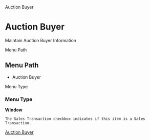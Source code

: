 
Auction Buyer
# Auction Buyer


Maintain Auction Buyer Information

Menu Path
## Menu Path



- Auction Buyer

Menu Type
### Menu Type

**Window**

```
The Sales Transaction checkbox indicates if this item is a Sales Transaction.
```

[Auction Buyer](../../window-auction-buyer.md)